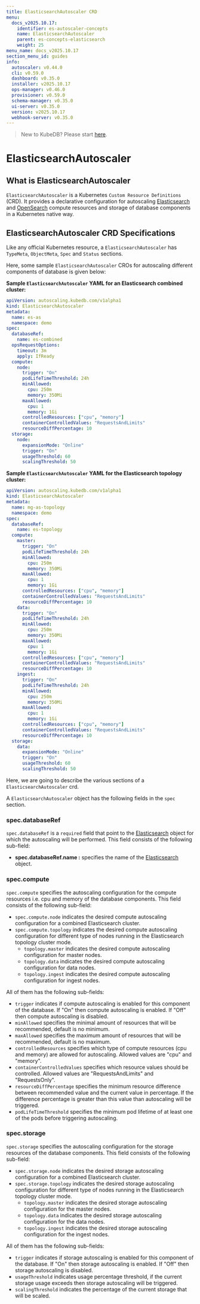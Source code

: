 ```yaml
---
title: ElasticsearchAutoscaler CRD
menu:
  docs_v2025.10.17:
    identifier: es-autoscaler-concepts
    name: ElasticsearchAutoscaler
    parent: es-concepts-elasticsearch
    weight: 25
menu_name: docs_v2025.10.17
section_menu_id: guides
info:
  autoscaler: v0.44.0
  cli: v0.59.0
  dashboard: v0.35.0
  installer: v2025.10.17
  ops-manager: v0.46.0
  provisioner: v0.59.0
  schema-manager: v0.35.0
  ui-server: v0.35.0
  version: v2025.10.17
  webhook-server: v0.35.0
---
```


> New to KubeDB? Please start [here](/docs/v2025.10.17/README).

# ElasticsearchAutoscaler

## What is ElasticsearchAutoscaler

`ElasticsearchAutoscaler` is a Kubernetes `Custom Resource Definitions` (CRD). It provides a declarative configuration for autoscaling [Elasticsearch](https://www.elastic.co/products/elasticsearch) and [OpenSearch](https://opensearch.org/) compute resources and storage of database components in a Kubernetes native way.

## ElasticsearchAutoscaler CRD Specifications

Like any official Kubernetes resource, a `ElasticsearchAutoscaler` has `TypeMeta`, `ObjectMeta`, `Spec` and `Status` sections.

Here, some sample `ElasticsearchAutoscaler` CROs for autoscaling different components of database is given below:

**Sample `ElasticsearchAutoscaler` YAML for an Elasticsearch combined cluster:**

```yaml
apiVersion: autoscaling.kubedb.com/v1alpha1
kind: ElasticsearchAutoscaler
metadata:
  name: es-as
  namespace: demo
spec:
  databaseRef:
    name: es-combined
  opsRequestOptions:
    timeout: 3m
    apply: IfReady
  compute:
    node:
      trigger: "On"
      podLifeTimeThreshold: 24h
      minAllowed:
        cpu: 250m
        memory: 350Mi
      maxAllowed:
        cpu: 1
        memory: 1Gi
      controlledResources: ["cpu", "memory"]
      containerControlledValues: "RequestsAndLimits"
      resourceDiffPercentage: 10
  storage:
    node:
      expansionMode: "Online"
      trigger: "On"
      usageThreshold: 60
      scalingThreshold: 50
```

**Sample `ElasticsearchAutoscaler` YAML for the Elasticsearch topology cluster:**

```yaml
apiVersion: autoscaling.kubedb.com/v1alpha1
kind: ElasticsearchAutoscaler
metadata:
  name: mg-as-topology
  namespace: demo
spec:
  databaseRef:
    name: es-topology
  compute:
    master:
      trigger: "On"
      podLifeTimeThreshold: 24h
      minAllowed:
        cpu: 250m
        memory: 350Mi
      maxAllowed:
        cpu: 1
        memory: 1Gi
      controlledResources: ["cpu", "memory"]
      containerControlledValues: "RequestsAndLimits"
      resourceDiffPercentage: 10
    data:
      trigger: "On"
      podLifeTimeThreshold: 24h
      minAllowed:
        cpu: 250m
        memory: 350Mi
      maxAllowed:
        cpu: 1
        memory: 1Gi
      controlledResources: ["cpu", "memory"]
      containerControlledValues: "RequestsAndLimits"
      resourceDiffPercentage: 10
    ingest:
      trigger: "On"
      podLifeTimeThreshold: 24h
      minAllowed:
        cpu: 250m
        memory: 350Mi
      maxAllowed:
        cpu: 1
        memory: 1Gi
      controlledResources: ["cpu", "memory"]
      containerControlledValues: "RequestsAndLimits"
      resourceDiffPercentage: 10
  storage:
    data:
      expansionMode: "Online"
      trigger: "On"
      usageThreshold: 60
      scalingThreshold: 50
```

Here, we are going to describe the various sections of a `ElasticsearchAutoscaler` crd.

A `ElasticsearchAutoscaler` object has the following fields in the `spec` section.

### spec.databaseRef

`spec.databaseRef` is a `required` field that point to the [Elasticsearch](/docs/v2025.10.17/guides/elasticsearch/concepts/elasticsearch/) object for which the autoscaling will be performed. This field consists of the following sub-field:

- **spec.databaseRef.name :** specifies the name of the [Elasticsearch](/docs/v2025.10.17/guides/elasticsearch/concepts/elasticsearch/) object.

### spec.compute

`spec.compute` specifies the autoscaling configuration for the compute resources i.e. cpu and memory of the database components. This field consists of the following sub-field:

- `spec.compute.node` indicates the desired compute autoscaling configuration for a combined Elasticsearch cluster.
- `spec.compute.topology` indicates the desired compute autoscaling configuration for different type of nodes running in the Elasticsearch topology cluster mode.
  - `topology.master` indicates the desired compute autoscaling configuration for master nodes.
  - `topology.data` indicates the desired compute autoscaling configuration for data nodes.
  - `topology.ingest` indicates the desired compute autoscaling configuration for ingest nodes.

All of them has the following sub-fields:

- `trigger` indicates if compute autoscaling is enabled for this component of the database. If "On" then compute autoscaling is enabled. If "Off" then compute autoscaling is disabled.
- `minAllowed` specifies the minimal amount of resources that will be recommended, default is no minimum.
- `maxAllowed` specifies the maximum amount of resources that will be recommended, default is no maximum.
- `controlledResources` specifies which type of compute resources (cpu and memory) are allowed for autoscaling. Allowed values are "cpu" and "memory".
- `containerControlledValues` specifies which resource values should be controlled. Allowed values are "RequestsAndLimits" and "RequestsOnly".
- `resourceDiffPercentage` specifies the minimum resource difference between recommended value and the current value in percentage. If the difference percentage is greater than this value than autoscaling will be triggered.
- `podLifeTimeThreshold` specifies the minimum pod lifetime of at least one of the pods before triggering autoscaling.

### spec.storage

`spec.storage` specifies the autoscaling configuration for the storage resources of the database components. This field consists of the following sub-field:

- `spec.storage.node` indicates the desired storage autoscaling configuration for a combined Elasticsearch cluster.
- `spec.storage.topology` indicates the desired storage autoscaling configuration for different type of nodes running in the Elasticsearch topology cluster mode.
  - `topology.master` indicates the desired storage autoscaling configuration for the master nodes.
  - `topology.data` indicates the desired storage autoscaling configuration for the data nodes.
  - `topology.ingest` indicates the desired storage autoscaling configuration for the ingest nodes.

All of them has the following sub-fields:

- `trigger` indicates if storage autoscaling is enabled for this component of the database. If "On" then storage autoscaling is enabled. If "Off" then storage autoscaling is disabled.
- `usageThreshold` indicates usage percentage threshold, if the current storage usage exceeds then storage autoscaling will be triggered.
- `scalingThreshold` indicates the percentage of the current storage that will be scaled.
